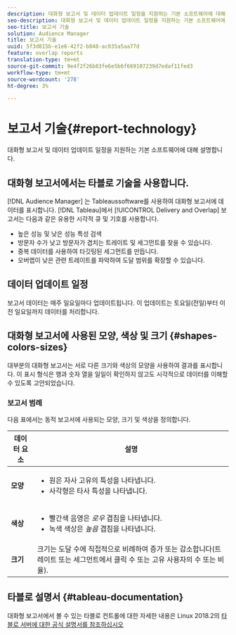 ```yaml
---
description: 대화형 보고서 및 데이터 업데이트 일정을 지원하는 기본 소프트웨어에 대해 설명합니다.
seo-description: 대화형 보고서 및 데이터 업데이트 일정을 지원하는 기본 소프트웨어에 대해 설명합니다.
seo-title: 보고서 기술
solution: Audience Manager
title: 보고서 기술
uuid: 5f3d815b-e1e6-42f2-b848-ac035a5aa77d
feature: overlap reports
translation-type: tm+mt
source-git-commit: 9e4f2f26b83fe6e5b6f669107239d7edaf11fed3
workflow-type: tm+mt
source-wordcount: '278'
ht-degree: 3%

---
```



# 보고서 기술{#report-technology}

대화형 보고서 및 데이터 업데이트 일정을 지원하는 기본 소프트웨어에 대해 설명합니다.

<!-- 

c_report_technology.xml

 -->

## 대화형 보고서에서는 타블로 기술을 사용합니다.

[!DNL Audience Manager] 는  [](https://www.tableausoftware.com/) Tableaussoftware를 사용하여 대화형 보고서에 데이터를 표시합니다. [!DNL Tableau]에서 [!UICONTROL Delivery and Overlap] 보고서는 다음과 같은 유용한 시각적 큐 및 기호를 사용합니다.

* 높은 성능 및 낮은 성능 특성 검색
* 방문자 수가 낮고 방문자가 겹치는 트레이트 및 세그먼트를 찾을 수 있습니다.
* 중복 데이터를 사용하여 타깃팅된 세그먼트를 만듭니다.
* 오버랩이 낮은 관련 트레이트를 파악하여 도달 범위를 확장할 수 있습니다.

## 데이터 업데이트 일정

보고서 데이터는 매주 일요일마다 업데이트됩니다. 이 업데이트는 토요일(전일)부터 이전 일요일까지 데이터를 처리합니다.

## 대화형 보고서에 사용된 모양, 색상 및 크기 {#shapes-colors-sizes}

대부분의 대화형 보고서는 서로 다른 크기와 색상의 모양을 사용하여 결과를 표시합니다. 이 표시 형식은 행과 숫자 열을 일일이 확인하지 않고도 시각적으로 데이터를 이해할 수 있도록 고안되었습니다.

<!-- 

r_legend.xml

 -->

### 보고서 범례

다음 표에서는 동적 보고서에 사용되는 모양, 크기 및 색상을 정의합니다.

<table id="table_EC180A96E3784FC6B81FCFB546C4A3FA"> 
 <thead> 
  <tr> 
   <th colname="col1" class="entry"> 데이터 요소 </th> 
   <th colname="col2" class="entry"> 설명 </th> 
  </tr> 
 </thead>
 <tbody> 
  <tr> 
   <td colname="col1"> <b>모양</b> </td> 
   <td colname="col2"> 
    <ul id="ul_076773ABD0BB4CE6834ACFA8B3D6AC2E"> 
     <li id="li_BBAB37A6EC1549B48C0E4D3BFAF7062C">원은 자사 고유의 특성을 나타냅니다. </li> 
     <li id="li_371331AE984A4A999CE0596EA13987E0">사각형은 타사 특성을 나타냅니다. </li> 
    </ul> </td> 
  </tr> 
  <tr> 
   <td colname="col1"> <b>색상</b> </td> 
   <td colname="col2"> 
    <ul id="ul_F5D243297F0C4E5A8EDCBD28A548869E"> 
     <li id="li_332EB873A35440E6BB6093E36A0FAC3D">빨간색 음영은 <i>로우</i> 겹침을 나타냅니다. </li> 
     <li id="li_29DFDB1218DF4069B5DCFF841D48EF56">녹색 색상은 <i>높음</i> 겹침을 나타냅니다. </li> 
    </ul> </td> 
  </tr> 
  <tr> 
   <td colname="col1"> <b>크기</b> </td> 
   <td colname="col2"> 크기는 도달 수에 직접적으로 비례하여 증가 또는 감소합니다(트레이트 또는 세그먼트에서 클릭 수 또는 고유 사용자의 수 또는 비율). </td> 
  </tr> 
 </tbody> 
</table>

## 타블로 설명서 {#tableau-documentation}

대화형 보고서에서 볼 수 있는 타블로 컨트롤에 대한 자세한 내용은 Linux 2018.2의 [타블로 서버에 대한 공식 설명서를 참조하십시오](https://help.tableau.com/v2018.2/server-linux/en-us/get_started_server.htm)